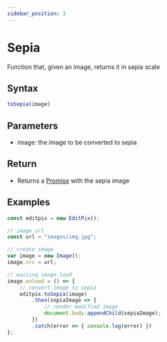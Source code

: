 ```yaml
---
sidebar_position: 3
---
```


# Sepia
Function that, given an image, returns it in sepia scale

## Syntax

```jsx
toSepia(image)
```

## Parameters

- image: the image to be converted to sepia

## Return

- Returns a [Promise](https://developer.mozilla.org/en-US/docs/Web/JavaScript/Reference/Global_Objects/Promise) with the sepia image

## Examples

```jsx
const editpix = new EditPix();

// image url
const url = "images/img.jpg";

// create image
var image = new Image();
image.src = url;

// waiting image load
image.onload = () => {
    // convert image to sepia
    editpix.toSepia(image)
        .then(sepiaImage => {
            // render modified image
            document.body.appendChild(sepiaImage);
        })
        .catch(error => { console.log(error) })
};
```